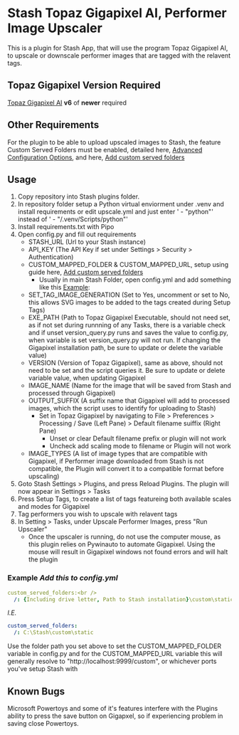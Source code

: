 # Stash Topaz Gigapixel AI, Performer Image Upscaler

This is a plugin for Stash App, that will use the program Topaz Gigapixel AI, to upscale or downscale performer images that are tagged with the relavent tags.

## Topaz Gigapixel Version Required

[Topaz Gigapixel AI](https://www.topazlabs.com/gigapixel-ai) **v6** of **newer** required

## Other Requirements

For the plugin to be able to upload upscaled images to Stash, the feature Custom Served Folders must be enabled, detailed here, [Advanced Configuration Options](https://github.com/stashapp/stash/wiki/Advanced-Configuration-Options), and here, [Add custom served folders](https://github.com/stashapp/stash/pull/620)

## Usage

1. Copy repository into Stash plugins folder.
2. In repository folder setup a Python virtual enviorment under .venv and install requirements or edit upscale.yml and just enter ' - "python"' instead of ' - "/.venv/Scripts/python"'
3. Install requirements.txt with Pipo
4. Open config.py and fill out requirements
    * STASH_URL (Url to your Stash instance)
    * API_KEY (The API Key if set under Settings > Security > Authentication)
    * CUSTOM_MAPPED_FOLDER & CUSTOM_MAPPED_URL, setup using guide here, [Add custom served folders](https://github.com/stashapp/stash/pull/620)
        * Usually in main Stash Folder, open config.yml and add something like this <a href="#example">Example</a>:
    * SET_TAG_IMAGE_GENERATION (Set to Yes, uncomment or set to No, this allows SVG images to be added to the tags created during Setup Tags)
    * EXE_PATH (Path to Topaz Gigapixel Executable, should not need set, as if not set during runnning of any Tasks, there is a variable check and if unset version_query.py runs and saves the value to config.py, when variable is set version_query.py will not run. If changing the Gigapixel installation path, be sure to update or delete the variable value)
    * VERSION (Version of Topaz Gigapixel), same as above, should not need to be set and the script queries it. Be sure to update or delete variable value, when updating Gigapixel
    * IMAGE_NAME (Name for the image that will be saved from Stash and processed through Gigapixel)
    * OUTPUT_SUFFIX (A suffix name that Gigapixel will add to processed images, which the script uses to identify for uploading to Stash)
        * Set in Topaz Gigapixel by navigating to File > Preferences > Processing / Save (Left Pane) > Default filename suiffix (Right Pane)
            * Unset or clear Default filename prefix or plugin will not work
            * Uncheck add scaling mode to filename or Plugin will not work
    * IMAGE_TYPES (A list of image types that are compatible with Gigapixel, if Performer image downloaded from Stash is not compatible, the Plugin will convert it to a compatible format before upscaling)
5. Goto Stash Settings > Plugins, and press Reload Plugins. The plugin will now appear in Settings > Tasks
6. Press Setup Tags, to create a list of tags featureing both available scales and modes for Gigapixel
7. Tag performers you wish to upscale with relavent tags
8. In Setting > Tasks, under Upscale Performer Images, press "Run Upscaler"
    * Once the upscaler is running, do not use the computer mouse, as this plugin relies on Pywinauto to automate Gigapixel. Using the mouse will result in Gigapixel windows not found errors and will halt the plugin

### Example *Add this to config.yml*

```yaml
custom_served_folders:<br />
  /: {Including drive letter, Path to Stash installation}\custom\static
```

*I.E.*

```yaml
custom_served_folders:
  /: C:\Stash\custom\static
```

Use the folder path you set above to set the CUSTOM_MAPPED_FOLDER variable in config.py and for the CUSTOM_MAPPED_URL variable this will generally resolve to "http://localhost:9999/custom", or whichever ports you've setup Stash with

## Known Bugs

Microsoft Powertoys and some of it's features interfere with the Plugins ability to press the save button on Gigapxel, so if experiencing problem in saving close Powertoys.
